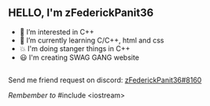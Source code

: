 HELLO, I'm zFederickPanit36
--
- 👀 I’m interested in C++
- 🌱 I’m currently learning C/C++, html and css
- 💥 I'm doing stanger things in C++
- 😃 I'm creating SWAG GANG website
## 
Send me friend request on discord: [zFederickPanit36#8160]()

*Rembember to* #include <‎iostream‎>
